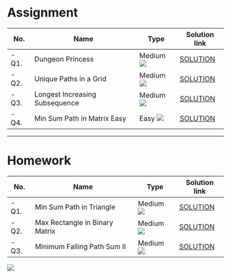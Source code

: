 # Assignment

| No.   | Name                           | Type                                                        | Solution link                                                                         |
|-------|--------------------------------|-------------------------------------------------------------|---------------------------------------------------------------------------------------|
| - Q1. | Dungeon Princess               | Medium [![](https://img.shields.io/badge/-MEDIUM-yellow)]() | [SOLUTION](src/main/java/com/scaler/dsa/assignment/DungeonPrincess.java)              |
| - Q2. | Unique Paths in a Grid         | Medium [![](https://img.shields.io/badge/-MEDIUM-yellow)]() | [SOLUTION](src/main/java/com/scaler/dsa/assignment/UniquePathsinaGrid.java)           |
| - Q3. | Longest Increasing Subsequence | Medium [![](https://img.shields.io/badge/-MEDIUM-yellow)]() | [SOLUTION](src/main/java/com/scaler/dsa/assignment/LongestIncreasingSubsequence.java) |
| - Q4. | Min Sum Path in Matrix Easy    | Easy [![](https://img.shields.io/badge/-EASY-green)]()      | [SOLUTION](src/main/java/com/scaler/dsa/assignment/MinSumPathinMatrix.java)           |

*** 

# Homework

| No.   | Name                           | Type                                                        | Solution link                                                                     |
|-------|--------------------------------|-------------------------------------------------------------|-----------------------------------------------------------------------------------|
| - Q1. | Min Sum Path in Triangle       | Medium [![](https://img.shields.io/badge/-MEDIUM-yellow)]() | [SOLUTION](src/main/java/com/scaler/dsa/homework/MinSumPathinTriangle.java)       |
| - Q2. | Max Rectangle in Binary Matrix | Medium [![](https://img.shields.io/badge/-MEDIUM-yellow)]() | [SOLUTION](src/main/java/com/scaler/dsa/homework/MaxRectangleinBinaryMatrix.java) |
| - Q3. | Minimum Falling Path Sum II    | Medium [![](https://img.shields.io/badge/-MEDIUM-yellow)]() | [SOLUTION](src/main/java/com/scaler/dsa/homework/MinimumFallingPathSumII.java)    |

[![](https://img.shields.io/badge/github-blue?style=for-the-badge)](https://github.com/pashmash372)
